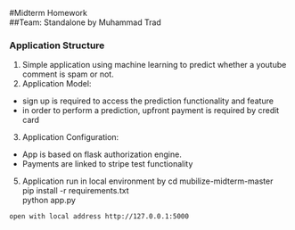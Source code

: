 #Midterm Homework  
##Team: Standalone by Muhammad Trad

### Application Structure
1. Simple application using machine learning to predict whether a youtube comment is spam or not.
2. Application Model: 
- sign up is required to access the prediction functionality and feature
- in order to perform a prediction, upfront payment is required by credit card
3. Application Configuration:
- App is based on flask authorization engine. 
- Payments are linked to stripe test functionality
5. Application run in local environment by 
cd mubilize-midterm-master  
pip install -r requirements.txt  
python app.py  
```
open with local address http://127.0.0.1:5000
